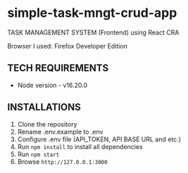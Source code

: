 # simple-task-mngt-crud-app
TASK MANAGEMENT SYSTEM (Frontend) using React CRA

Browser I used: Firefox Developer Edition

## TECH REQUIREMENTS
- Node version - v16.20.0

## INSTALLATIONS
1. Clone the repository
2. Rename .env.example to .env
3. Configure .env file (API_TOKEN, API BASE URL and etc.)
5. Run `npm install` to install all dependencies
6. Run `npm start`
7. Browse `http://127.0.0.1:3000`